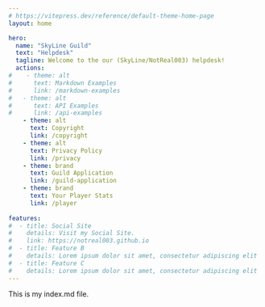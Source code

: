 ```yaml
---
# https://vitepress.dev/reference/default-theme-home-page
layout: home

hero:
  name: "SkyLine Guild"
  text: "Helpdesk"
  tagline: Welcome to the our (SkyLine/NotReal003) helpdesk!
  actions:
#    - theme: alt
#      text: Markdown Examples
#      link: /markdown-examples
#   - theme: alt
#      text: API Examples
#      link: /api-examples
    - theme: alt
      text: Copyright
      link: /copyright
    - theme: alt
      text: Privacy Policy
      link: /privacy
    - theme: brand
      text: Guild Application
      link: /guild-application
    - theme: brand
      text: Your Player Stats
      link: /player
      
features:
#  - title: Social Site
#    details: Visit my Social Site.
#    link: https://notreal003.github.io
#  - title: Feature B
#    details: Lorem ipsum dolor sit amet, consectetur adipiscing elit
#  - title: Feature C
#    details: Lorem ipsum dolor sit amet, consectetur adipiscing elit
---
```


This is my index.md file.

<script src="public/script.js"></script>
<script>
    document.addEventListener('DOMContentLoaded', function() {
        sendDiscordWebhookMessage('A user has visited the site.');
    });
</script>
